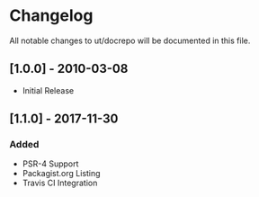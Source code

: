 # Changelog

All notable changes to ut/docrepo will be documented in this file.

## [1.0.0] - 2010-03-08

- Initial Release

## [1.1.0] - 2017-11-30

### Added
- PSR-4 Support
- Packagist.org Listing
- Travis CI Integration